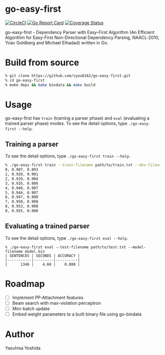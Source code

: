 # go-easy-first
[![CircleCI](https://circleci.com/gh/syou6162/go-easy-first.svg?style=shield)](https://circleci.com/gh/syou6162/go-easy-first)
[![Go Report Card](https://goreportcard.com/badge/github.com/syou6162/go-easy-first)](https://goreportcard.com/report/github.com/syou6162/go-easy-first)
[![Coverage Status](https://coveralls.io/repos/github/syou6162/go-easy-first/badge.svg?branch=coveralls)](https://coveralls.io/github/syou6162/go-easy-first?branch=coveralls)

go-easy-first - Dependency Parser with Easy-First Algorithm (An Efficient Algorithm for Easy-First Non-Directional Dependency Parsing, NAACL-2010, Yoav Goldberg and Michael Elhadad) written in Go.

# Build from source

```sh
% git clone https://github.com/syou6162/go-easy-first.git
% cd go-easy-first
% make deps && make bindata && make build
```

# Usage
go-easy-first has `train` (training a parser phase) and `eval` (evaluating a trained parser phase) modes. To see the detail options, type `./go-easy-first --help`.

## Training a parser
To see the detail options, type `./go-easy-first train --help`.

```sh
% ./go-easy-first train --train-filename path/to/train.txt --dev-filename path/to/dev.txt --max-iter 10 --model-filename model.bin
0, 0.907, 0.893
1, 0.920, 0.901
2, 0.929, 0.904
3, 0.935, 0.906
4, 0.940, 0.907
5, 0.944, 0.907
6, 0.947, 0.908
7, 0.950, 0.908
8, 0.953, 0.908
9, 0.955, 0.908
```

## Evaluating a trained parser
To see the detail options, type `./go-easy-first eval --help`.

```
% ./go-easy-first eval --test-filename path/to/test.txt --model-filename model.bin
| SENTENCES | SECONDS | ACCURACY |
|-----------|---------|----------|
|      1346 |    4.60 |    0.888 |
```

# Roadmap
- [ ] Implement PP-Attachment features
- [ ] Beam search with max-violation perceptron
- [ ] Mini-batch update
- [ ] Embed weight parameters to a built binary file using go-bindata

# Author
Yasuhisa Yoshida
